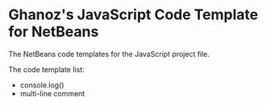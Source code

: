 Ghanoz's JavaScript Code Template for NetBeans
===

The NetBeans code templates for the JavaScript project file.

The code template list:

* console.log()
* multi-line comment
